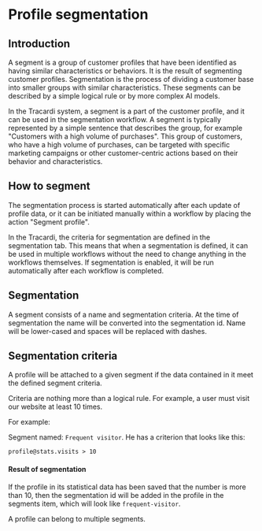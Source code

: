 # Profile segmentation

## Introduction

A segment is a group of customer profiles that have been identified as having similar characteristics or behaviors. It is the result of segmenting customer profiles. Segmentation is the process of dividing a customer base into smaller groups with similar characteristics. These segments can be described by a simple logical rule or by more complex AI models.

In the Tracardi system, a segment is a part of the customer profile, and it can be used in the segmentation workflow. A segment is typically represented by a simple sentence that describes the group, for example "Customers with a high volume of purchases". This group of customers, who have a high volume of purchases, can be targeted with specific marketing campaigns or other customer-centric actions based on their behavior and characteristics.

## How to segment

The segmentation process is started automatically after each update of profile data, or it can be initiated manually within a workflow by placing the action "Segment profile".

In the Tracardi, the criteria for segmentation are defined in the segmentation tab. This means that when a segmentation is defined, it can be used in multiple workflows without the need to change anything in the workflows themselves. If segmentation is enabled, it will be run automatically after each workflow is completed.

## Segmentation

A segment consists of a name and segmentation criteria. At the time of segmentation the name will be converted into the
segmentation id. Name will be lower-cased and spaces will be replaced with dashes.

## Segmentation criteria

A profile will be attached to a given segment if the data contained in it meet the defined segment criteria.

Criteria are nothing more than a logical rule. For example, a user must visit our website at least 10 times.

For example:

Segment named: `Frequent visitor`. He has a criterion that looks like this:

``
profile@stats.visits > 10
``

#### Result of segmentation

If the profile in its statistical data has been saved that the number is more than 10, then the segmentation id will be
added in the profile in the segments item, which will look like `frequent-visitor`.

A profile can belong to multiple segments. 




